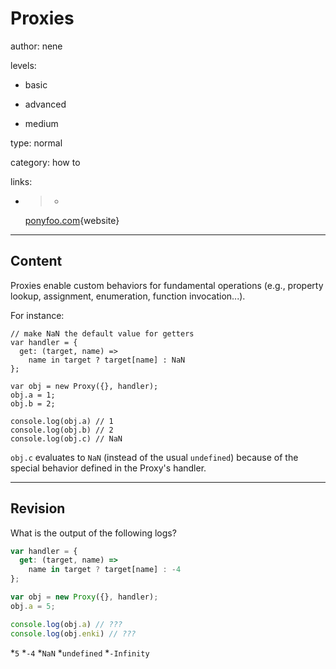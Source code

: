 # Proxies 
author: nene

levels:

  - basic

  - advanced

  - medium

type: normal

category: how to

links:

  - >-
    [ponyfoo.com](https://ponyfoo.com/articles/es6-proxy-traps-in-depth){website}

---
## Content

Proxies enable custom behaviors for fundamental operations (e.g., property lookup, assignment, enumeration, function invocation...).

For instance:

```
// make NaN the default value for getters
var handler = {
  get: (target, name) =>
    name in target ? target[name] : NaN
};

var obj = new Proxy({}, handler);
obj.a = 1;
obj.b = 2;

console.log(obj.a) // 1
console.log(obj.b) // 2
console.log(obj.c) // NaN
```

`obj.c` evaluates to `NaN` (instead of the usual `undefined`) because of the special behavior defined in the Proxy's handler.

---
## Revision

What is the output of the following logs?

```javascript
var handler = {
  get: (target, name) =>
    name in target ? target[name] : -4
};

var obj = new Proxy({}, handler);
obj.a = 5;

console.log(obj.a) // ???
console.log(obj.enki) // ???
```

*`5`
*`-4`
*`NaN`
*`undefined`
*`-Infinity`